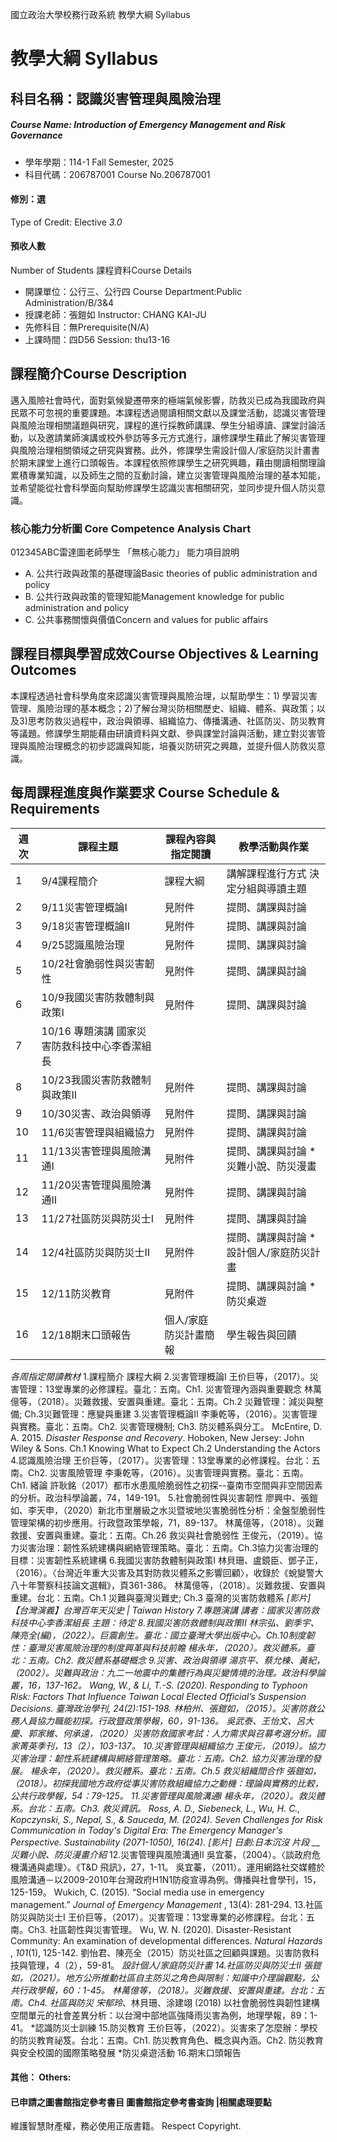 國立政治大學校務行政系統 教學大綱 Syllabus
# 教學大綱 Syllabus
##  科目名稱：認識災害管理與風險治理
#####  Course Name: Introduction of Emergency Management and Risk Governance
  * 學年學期：114-1 Fall Semester, 2025 
  * 科目代碼：206787001 Course No.206787001
#### 修別：選
Type of Credit: Elective 
_3.0_
#### 預收人數
Number of Students
課程資料Course Details
  * 開課單位：公行三、公行四 Course Department:Public Administration/B/3&4 
  * 授課老師：張鎧如 Instructor: CHANG KAI-JU 
  * 先修科目：無Prerequisite(N/A)
  * 上課時間：四D56 Session: thu13-16 
##  課程簡介Course Description
邁入風險社會時代，面對氣候變遷帶來的極端氣候影響，防救災已成為我國政府與民眾不可忽視的重要課題。本課程透過閱讀相關文獻以及課堂活動，認識災害管理與風險治理相關議題與研究，課程的進行採教師講課、學生分組導讀、課堂討論活動，以及邀請業師演講或校外參訪等多元方式進行，讓修課學生藉此了解災害管理與風險治理相關領域之研究與實務。此外，修課學生需設計個人/家庭防災計畫書於期末課堂上進行口頭報告。本課程依照修課學生之研究興趣，藉由閱讀相關理論累積專業知識，以及師生之間的互動討論，建立災害管理與風險治理的基本知能，並希望能從社會科學面向幫助修課學生認識災害相關研究，並同步提升個人防災意識。
###  核心能力分析圖 Core Competence Analysis Chart
012345ABC雷達圖老師學生
「無核心能力」 
能力項目說明
  * A. 公共行政與政策的基礎理論Basic theories of public administration and policy
  * B. 公共行政與政策的管理知能Management knowledge for public administration and policy
  * C. 公共事務關懷與價值Concern and values for public affairs
##  課程目標與學習成效Course Objectives & Learning Outcomes 
本課程透過社會科學角度來認識災害管理與風險治理，以幫助學生：1) 學習災害管理、風險治理的基本概念；2)了解台灣災防相關歷史、組織、體系、與政策；以及3)思考防救災過程中，政治與領導、組織協力、傳播溝通、社區防災、防災教育等議題。修課學生期能藉由研讀資料與文獻、參與課堂討論與活動，建立對災害管理與風險治理概念的初步認識與知能，培養災防研究之興趣，並提升個人防救災意識。
##  每周課程進度與作業要求 Course Schedule & Requirements
週次 |  課程主題 |  課程內容與指定閱讀 |  教學活動與作業  
---|---|---|---  
1 |  9/4課程簡介 |  課程大綱 |  講解課程進行方式 決定分組與導讀主題  
2 |  9/11災害管理概論I |  見附件 |  提問、講課與討論  
3 |  9/18災害管理概論II |  見附件 |  提問、講課與討論  
4 |  9/25認識風險治理 |  見附件 |  提問、講課與討論  
5 |  10/2社會脆弱性與災害韌性 |  見附件 |  提問、講課與討論  
6 |  10/9我國災害防救體制與政策I |  見附件 |  提問、講課與討論  
7 |  10/16 專題演講 國家災害防救科技中心李香潔組長  
8 |  10/23我國災害防救體制與政策II |  見附件 |  提問、講課與討論  
9 |  10/30災害、政治與領導 |  見附件 |  提問、講課與討論  
10 |  11/6災害管理與組織協力 |  見附件 |  提問、講課與討論  
11 |  11/13災害管理與風險溝通I |  見附件 |  提問、講課與討論 *災難小說、防災漫畫  
12 |  11/20災害管理與風險溝通II |  見附件 |  提問、講課與討論  
13 |  11/27社區防災與防災士I |  見附件 |  提問、講課與討論  
14 |  12/4社區防災與防災士II |  見附件 |  提問、講課與討論 *設計個人/家庭防災計畫  
15 |  12/11防災教育 |  見附件 |  提問、講課與討論 *防災桌遊  
16 |  12/18期末口頭報告 |  個人/家庭防災計畫簡報 |  學生報告與回饋  
_各周指定閱讀教材_
1.課程簡介
課程大綱
2.災害管理概論I
王价巨等，（2017）。災害管理：13堂專業的必修課程。臺北：五南。Ch1. 災害管理內涵與重要觀念
林萬億等，（2018）。災難救援、安置與重建。臺北：五南。Ch.2 災難管理：減災與整備; Ch.3災難管理：應變與重建
3.災害管理概論II
李秉乾等，（2016）。災害管理與實務。臺北：五南。Ch2. 災害管理機制; Ch3. 防災體系與分工。
McEntire, D. A. 2015. _Disaster Response and Recovery_. Hoboken, New Jersey: John Wiley & Sons. Ch.1 Knowing What to Expect Ch.2 Understanding the Actors
4.認識風險治理
王价巨等，（2017）。災害管理：13堂專業的必修課程。台北：五南。Ch2. 災害風險管理
李秉乾等，（2016）。災害管理與實務。臺北：五南。Ch1. 緒論
許耿銘（2017）都市水患風險脆弱性之初探--臺南市空間與非空間因素的分析。政治科學論叢，74，149-191。
5.社會脆弱性與災害韌性
廖興中、張鎧如、李天申，（2020）新北市里層級之水災暨坡地災害脆弱性分析：全盤型脆弱性管理架構的初步應用。行政暨政策學報，71，89-137。
林萬億等，（2018）。災難救援、安置與重建。臺北：五南。Ch.26 救災與社會脆弱性
王俊元，（2019）。協力災害治理：韌性系統建構與網絡管理策略。臺北：五南。Ch.3協力災害治理的目標：災害韌性系統建構
6.我國災害防救體制與政策I
林貝珊、盧鏡臣、鄧子正，（2016）。〈台灣近年重大災害及其對防救災體系之影響回顧〉，收錄於《蛻變警大八十年警察科技論文選輯》，頁361-386。
林萬億等，（2018）。災難救援、安置與重建。台北：五南。Ch.1 災難與臺灣災難史; Ch.3 臺灣的災害防救體系
*[影片] 【台灣演義】台灣百年天災史 | Taiwan History
7.專題演講
講者：國家災害防救科技中心李香潔組長
主題：待定
8.我國災害防救體制與政策II
林宗弘、劉季宇、陳亮全(編)，（2022）。巨震創生。臺北：國立臺灣大學出版中心。Ch.10制度韌性：臺灣災害風險治理的制度興革與科技前瞻
楊永年，（2020）。救災體系。臺北：五南。Ch2. 救災體系基礎概念
9.災害、政治與領導
湯京平、蔡允棟、黃紀，（2002）。災難與政治：九二一地震中的集體行為與災變情境的治理。政治科學論叢，16，137-162。
Wang, W., & Li, T.-S. (2020). Responding to Typhoon Risk: Factors That Influence Taiwan Local Elected Official’s Suspension Decisions. 臺灣政治學刊, 24(2):151-198.
林柏州、張鎧如，（2015）。災害防救公務人員協力職能初探。行政暨政策學報，60，91-136。
吳武泰、王怡文、呂大慶、郭家維、何承遠，（2020）災害防救國家考試：人力需求與召募考選分析。國家菁英季刊，13（2），103-137。
10.災害管理與組織協力
王俊元，（2019）。協力災害治理：韌性系統建構與網絡管理策略。臺北：五南。Ch2. 協力災害治理的發展。
楊永年，（2020）。救災體系。臺北：五南。Ch.5 救災組織間合作
張鎧如，（2018）。初探我國地方政府從事災害防救組織協力之動機：理論與實務的比較，公共行政學報，54：79-125。
11.災害管理與風險溝通I
楊永年，（2020）。救災體系。台北：五南。Ch3. 救災資訊。
Ross, A. D., Siebeneck, L., Wu, H. C., Kopczynski, S., Nepal, S., & Sauceda, M. (2024). Seven Challenges for Risk Communication in Today's Digital Era: The Emergency Manager's Perspective. _Sustainability_ (2071-1050), 16(24).
[影片] 日劇:日本沉沒 片段
_*__災難小說、防災漫畫介紹_
12.災害管理與風險溝通II
吳宜蓁，（2004）。〈談政府危機溝通與處理〉。《T&D 飛訊》，27，1-11。
吳宜蓁，（2011）。運用網路社交媒體於風險溝通－以2009-2010年台灣政府H1N1防疫宣導為例。傳播與社會學刊，15，125-159。
Wukich, C. (2015). “Social media use in emergency management.” _Journal of Emergency Management_ , 13(4): 281-294.
13.社區防災與防災士I
王价巨等，（2017）。災害管理：13堂專業的必修課程。台北：五南。Ch3. 社區韌性與災害管理。
Wu, W. N. (2020). Disaster-Resistant Community: An examination of developmental differences.  _Natural Hazards_ ,  _101_(1), 125-142.
劉怡君、陳亮全（2015）防災社區之回顧與課題。災害防救科技與管理，4（2），59-81。
*設計個人/家庭防災計畫
14.社區防災與防災士II
張鎧如，（2021）。地方公所推動社區自主防災之角色與限制：知識中介理論觀點，公共行政學報，60：1-45。
林萬億等，（2018）。災難救援、安置與重建。台北：五南。Ch4. 社區與防災
宋郁玲*、林貝珊、涂建翊 (2018) 以社會脆弱性與韌性建構空間單元的社會差異分析：以台灣中部地區強降雨災害為例，地理學報，89：1-41。
*認識防災士訓練
15.防災教育
王价巨等，（2022）。災害來了怎麼辦：學校的防災教育祕笈。台北：五南。Ch1. 防災教育角色、概念與內涵。Ch2. 防災教育與安全校園的國際策略發展
*防災桌遊活動
16.期末口頭報告
####  其他： Others:
####  已申請之圖書館指定參考書目  圖書館指定參考書查詢 |相關處理要點
維護智慧財產權，務必使用正版書籍。 Respect Copyright.